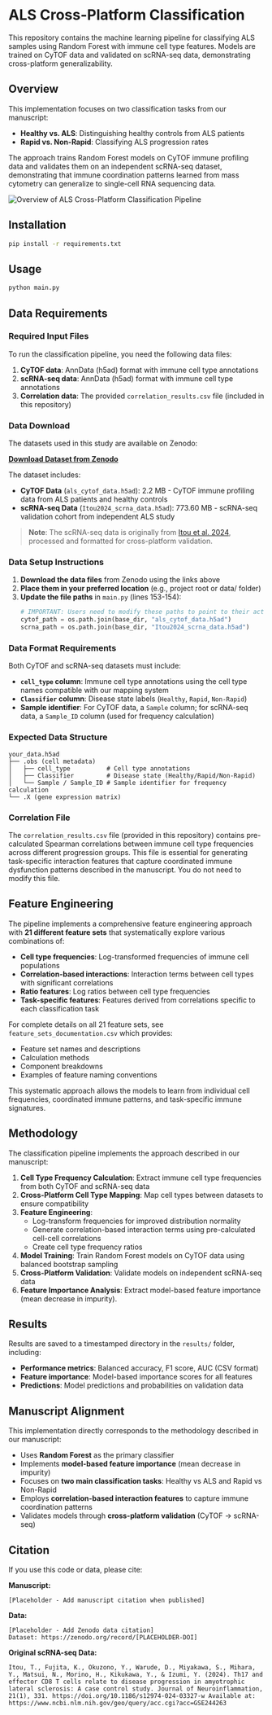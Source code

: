 # ALS Cross-Platform Classification

This repository contains the machine learning pipeline for classifying ALS samples using Random Forest with immune cell type features. Models are trained on CyTOF data and validated on scRNA-seq data, demonstrating cross-platform generalizability.

## Overview

This implementation focuses on two classification tasks from our manuscript:
- **Healthy vs. ALS**: Distinguishing healthy controls from ALS patients  
- **Rapid vs. Non-Rapid**: Classifying ALS progression rates

The approach trains Random Forest models on CyTOF immune profiling data and validates them on an independent scRNA-seq dataset, demonstrating that immune coordination patterns learned from mass cytometry can generalize to single-cell RNA sequencing data.

![Overview of ALS Cross-Platform Classification Pipeline](images/overview_figure.png)


## Installation

```bash
pip install -r requirements.txt
```

## Usage

```bash
python main.py
```

## Data Requirements

### Required Input Files
To run the classification pipeline, you need the following data files:

1. **CyTOF data**: AnnData (h5ad) format with immune cell type annotations
2. **scRNA-seq data**: AnnData (h5ad) format with immune cell type annotations  
3. **Correlation data**: The provided `correlation_results.csv` file (included in this repository)

### Data Download

The datasets used in this study are available on Zenodo:

**[Download Dataset from Zenodo](https://zenodo.org/record/[PLACEHOLDER-DOI])**

The dataset includes:
- **CyTOF Data** (`als_cytof_data.h5ad`): 2.2 MB - CyTOF immune profiling data from ALS patients and healthy controls
- **scRNA-seq Data** (`Itou2024_scrna_data.h5ad`): 773.60 MB - scRNA-seq validation cohort from independent ALS study

> **Note**: The scRNA-seq data is originally from [Itou et al. 2024](https://www.ncbi.nlm.nih.gov/geo/query/acc.cgi?acc=GSE244263), processed and formatted for cross-platform validation.

### Data Setup Instructions

1. **Download the data files** from Zenodo using the links above
2. **Place them in your preferred location** (e.g., project root or data/ folder)
3. **Update the file paths** in `main.py` (lines 153-154):
   ```python
   # IMPORTANT: Users need to modify these paths to point to their actual data files
   cytof_path = os.path.join(base_dir, "als_cytof_data.h5ad")
   scrna_path = os.path.join(base_dir, "Itou2024_scrna_data.h5ad")
   ```

### Data Format Requirements
Both CyTOF and scRNA-seq datasets must include:
- **`cell_type` column**: Immune cell type annotations using the cell type names compatible with our mapping system
- **`Classifier` column**: Disease state labels (`Healthy`, `Rapid`, `Non-Rapid`)
- **Sample identifier**: For CyTOF data, a `Sample` column; for scRNA-seq data, a `Sample_ID` column (used for frequency calculation)

### Expected Data Structure
```
your_data.h5ad
├── .obs (cell metadata)
│   ├── cell_type          # Cell type annotations
│   ├── Classifier         # Disease state (Healthy/Rapid/Non-Rapid)
│   └── Sample / Sample_ID # Sample identifier for frequency calculation
└── .X (gene expression matrix)
```

### Correlation File
The `correlation_results.csv` file (provided in this repository) contains pre-calculated Spearman correlations between immune cell type frequencies across different progression groups. This file is essential for generating task-specific interaction features that capture coordinated immune dysfunction patterns described in the manuscript. You do not need to modify this file.

## Feature Engineering

The pipeline implements a comprehensive feature engineering approach with **21 different feature sets** that systematically explore various combinations of:

- **Cell type frequencies**: Log-transformed frequencies of immune cell populations
- **Correlation-based interactions**: Interaction terms between cell types with significant correlations  
- **Ratio features**: Log ratios between cell type frequencies
- **Task-specific features**: Features derived from correlations specific to each classification task

For complete details on all 21 feature sets, see `feature_sets_documentation.csv` which provides:
- Feature set names and descriptions
- Calculation methods 
- Component breakdowns
- Examples of feature naming conventions

This systematic approach allows the models to learn from individual cell frequencies, coordinated immune patterns, and task-specific immune signatures.

## Methodology

The classification pipeline implements the approach described in our manuscript:

1. **Cell Type Frequency Calculation**: Extract immune cell type frequencies from both CyTOF and scRNA-seq data
2. **Cross-Platform Cell Type Mapping**: Map cell types between datasets to ensure compatibility  
3. **Feature Engineering**: 
   - Log-transform frequencies for improved distribution normality
   - Generate correlation-based interaction terms using pre-calculated cell-cell correlations
   - Create cell type frequency ratios
4. **Model Training**: Train Random Forest models on CyTOF data using balanced bootstrap sampling
5. **Cross-Platform Validation**: Validate models on independent scRNA-seq data
6. **Feature Importance Analysis**: Extract model-based feature importance (mean decrease in impurity).

## Results

Results are saved to a timestamped directory in the `results/` folder, including:
- **Performance metrics**: Balanced accuracy, F1 score, AUC (CSV format)
- **Feature importance**: Model-based importance scores for all features
- **Predictions**: Model predictions and probabilities on validation data


## Manuscript Alignment

This implementation directly corresponds to the methodology described in our manuscript:
- Uses **Random Forest** as the primary classifier
- Implements **model-based feature importance** (mean decrease in impurity) 
- Focuses on **two main classification tasks**: Healthy vs ALS and Rapid vs Non-Rapid
- Employs **correlation-based interaction features** to capture immune coordination patterns
- Validates models through **cross-platform validation** (CyTOF → scRNA-seq)

## Citation

If you use this code or data, please cite:

**Manuscript:**
```
[Placeholder - Add manuscript citation when published]
```

**Data:**
```
[Placeholder - Add Zenodo data citation]
Dataset: https://zenodo.org/record/[PLACEHOLDER-DOI]
```

**Original scRNA-seq Data:**
```
Itou, T., Fujita, K., Okuzono, Y., Warude, D., Miyakawa, S., Mihara, Y., Matsui, N., Morino, H., Kikukawa, Y., & Izumi, Y. (2024). Th17 and effector CD8 T cells relate to disease progression in amyotrophic lateral sclerosis: A case control study. Journal of Neuroinflammation, 21(1), 331. https://doi.org/10.1186/s12974-024-03327-w Available at: https://www.ncbi.nlm.nih.gov/geo/query/acc.cgi?acc=GSE244263
```